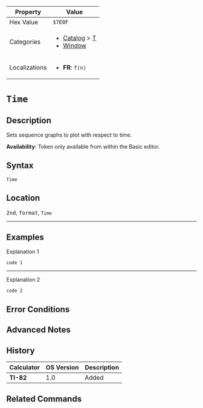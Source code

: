 | Property      | Value |
|---------------|-------|
| Hex Value     | `$7E0F`|
| Categories    | <ul><li>[Catalog](../categories/Catalog.md) > [T](../categories/Catalog.md#T)</li><li>[Window](../categories/Window.md)</li></ul> |
| Localizations | <ul><li><b>FR</b>: `f(n)`</li></ul> |

# `Time`

## Description
Sets sequence graphs to plot with respect to time.


<b>Availability</b>: Token only available from within the Basic editor.

## Syntax
`Time`

## Location
<kbd>2nd</kbd>, <kbd>format</kbd>, `Time`
<hr>

## Examples

Explanation 1
```ti-basic
code 1
```
---
Explanation 2
```ti-basic
code 2
```

## Error Conditions


## Advanced Notes


## History
| Calculator | OS Version | Description |
|------------|------------|-------------|
| <b>TI-82</b> | 1.0 | Added

## Related Commands

    